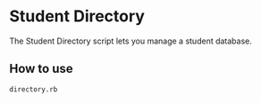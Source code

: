 Student Directory
=================

The Student Directory script lets you manage a student database.

How to use
----------

```shell
directory.rb
```